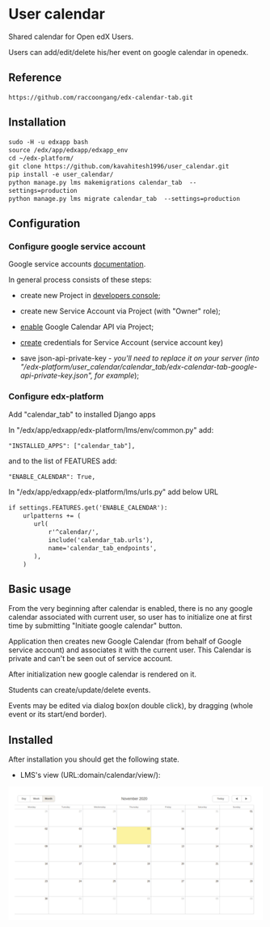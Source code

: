 # User calendar

Shared calendar for Open edX Users.

Users can add/edit/delete his/her event on google calendar in openedx.

## Reference
    https://github.com/raccoongang/edx-calendar-tab.git

## Installation

    sudo -H -u edxapp bash
    source /edx/app/edxapp/edxapp_env
    cd ~/edx-platform/
    git clone https://github.com/kavahitesh1996/user_calendar.git
    pip install -e user_calendar/
    python manage.py lms makemigrations calendar_tab  --settings=production
    python manage.py lms migrate calendar_tab  --settings=production


## Configuration

### Configure google service account

Google service accounts [documentation](https://developers.google.com/identity/protocols/OAuth2ServiceAccount).

In general process consists of these steps:

* create new Project in [developers console](https://console.developers.google.com/projectselector/iam-admin/serviceaccounts);

* create new Service Account via Project (with "Owner" role);

* [enable] Google Calendar API via Project;

[enable]: https://console.developers.google.com/apis/dashboard

* [create] credentials for Service Account (service account key)

* save json-api-private-key - _you'll need to replace it on your server
  (into "/edx-platform/user_calendar/calendar_tab/edx-calendar-tab-google-api-private-key.json", for example_);

[create]: https://console.developers.google.com/apis/credentials

### Configure edx-platform

Add "calendar_tab" to installed Django apps

In "/edx/app/edxapp/edx-platform/lms/env/common.py" add:

    "INSTALLED_APPS": ["calendar_tab"],

and to the list of FEATURES add:

    "ENABLE_CALENDAR": True,

In "/edx/app/edxapp/edx-platform/lms/urls.py" add below URL

    if settings.FEATURES.get('ENABLE_CALENDAR'):
        urlpatterns += (
           url(
               r'^calendar/',
               include('calendar_tab.urls'),
               name='calendar_tab_endpoints',
           ),
        )

## Basic usage

From the very beginning after calendar is enabled, there is no
any google calendar associated with current user, so user has to
initialize one at first time by submitting "Initiate google
calendar" button.

Application then creates new Google Calendar (from behalf of Google
service account) and associates it with the current user.
This Calendar is private and can't be seen out of service account.

After initialization new google calendar is rendered on it.

Students can create/update/delete events.

Events may be edited via dialog box(on double click), by dragging
(whole event or its start/end border).


## Installed

After installation you should get the following state.

* LMS's view (URL:domain/calendar/view/): 

![Calendar page](doc/img/lms_calander.png)
